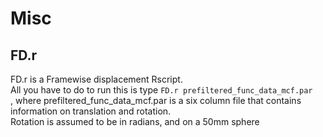 # Misc

## FD.r

FD.r is a Framewise displacement Rscript.  
All you have to do to run this is type `FD.r prefiltered_func_data_mcf.par`  
, where prefiltered_func_data_mcf.par is a six column file that contains information on translation and rotation.  
Rotation is assumed to be in radians, and on a 50mm sphere
